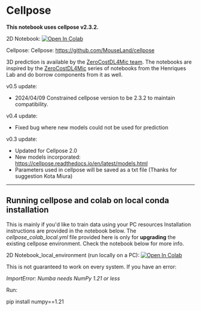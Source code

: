 # Cellpose
**This notebook uses cellpose v2.3.2.**


2D Notebook: [![Open In Colab](https://colab.research.google.com/assets/colab-badge.svg)](https://colab.research.google.com/github/pr4deepr/cellpose-colab/blob/main/Cellpose_cell_segmentation_2D_prediction_only.ipynb)

Cellpose: Cellpose: https://github.com/MouseLand/cellpose

3D prediction is available  by the [ZeroCostDL4Mic team](https://github.com/HenriquesLab/ZeroCostDL4Mic/wiki). The notebooks are inspired by the [ZeroCostDL4Mic](https://github.com/HenriquesLab/ZeroCostDL4Mic/wiki) series of notebooks from the Henriques Lab and do borrow components from it as well. 


v0.5 update:
* 2024/04/09 Constrained cellpose version to be 2.3.2 to maintain compatibility.


v0.4 update:
* Fixed bug where new models could not be used for prediction


v0.3 update:
* Updated for Cellpose 2.0
* New models incorporated: https://cellpose.readthedocs.io/en/latest/models.html
* Parameters used in cellpose will be saved as a txt file (Thanks for suggestion Kota Miura)

***********************
## Running cellpose and colab on local conda installation

This is mainly if you'd like to train data using your PC resources
Installation instructions are provided in the notebook below. The _cellpose_colab_local.yml_ file provided here is only for **upgrading** the existing cellpose environment.
Check the notebook below for more info.

2D Notebook_local_environment (run locally on a PC): [![Open In Colab](https://colab.research.google.com/assets/colab-badge.svg)](https://colab.research.google.com/github/pr4deepr/cellpose-colab/blob/main/Cellpose_2D_run_on_local_environment.ipynb)

This is not guaranteed to work on every system. If you have an error:

_ImportError: Numba needs NumPy 1.21 or less_

Run:

pip install numpy==1.21
